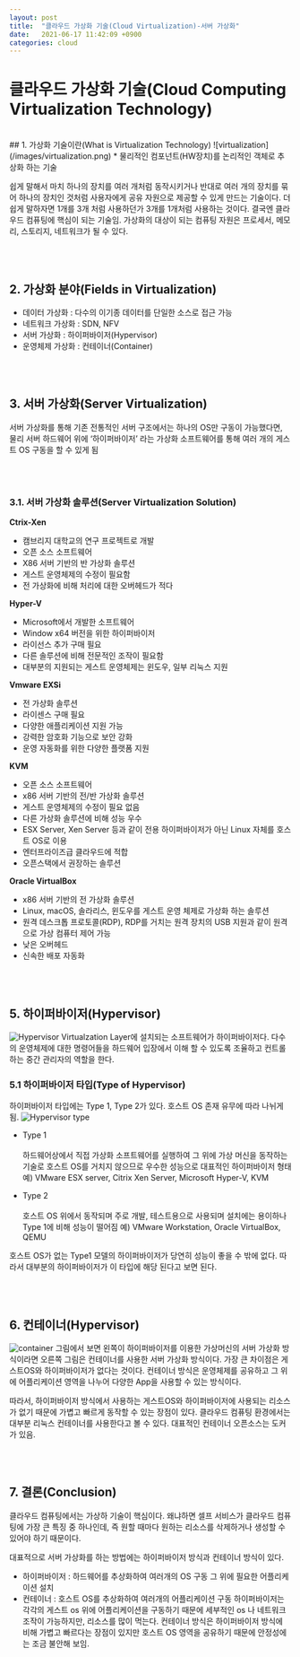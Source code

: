 ```yaml
---
layout: post
title:  "클라우드 가상화 기술(Cloud Virtualization)-서버 가상화"
date:   2021-06-17 11:42:09 +0900
categories: cloud
---
```


# 클라우드 가상화 기술(Cloud Computing Virtualization Technology)
<br/>
## 1. 가상화 기술이란(What is Virtualization Technology)
![virtualization](/images/virtualization.png)
* 물리적인 컴포넌트(HW장치)를 논리적인 객체로 추상화 하는 기술

쉽게 말해서 마치 하나의 장치를 여러 개처럼 동작시키거나 반대로 여러 개의 장치를 묶어 하나의 장치인 것처럼 사용자에게 공유 자원으로 제공할 수 있게 만드는 기술이다. 더 쉽게 말하자면 1개를 3개 처럼 사용하던가 3개를 1개처럼 사용하는 것이다. 결국엔 클라우드 컴퓨팅에 핵심이 되는 기술임.
가상화의 대상이 되는 컴퓨팅 자원은 프로세서, 메모리, 스토리지, 네트워크가 될 수 있다. 

<br/><br/>
## 2. 가상화 분야(Fields in Virtualization)
* 데이터 가상화 : 다수의 이기종 데이터를 단일한 소스로 접근 가능
* 네트워크 가상화 : SDN, NFV
* 서버 가상화 : 하이퍼바이저(Hypervisor)
* 운영체제 가상화 : 컨테이너(Container)

<br/><br/>
## 3. 서버 가상화(Server Virtualization)
서버 가상화를 통해 기존 전통적인 서버 구조에서는 하나의 OS만 구동이 가능했다면, 물리 서버 하드웨어 위에 ‘하이퍼바이저’ 라는 가상화 소프트웨어를 통해 여러 개의 게스트 OS 구동을 할 수 있게 됨

<br/><br/>
### 3.1. 서버 가상화 솔루션(Server Virtualization Solution)
**Ctrix-Xen**
* 캠브리지 대학교의 연구 프로젝트로 개발
* 오픈 소스 소프트웨어
* X86 서버 기반의 반 가상화 솔루션
* 게스트 운영체제의 수정이 필요함
* 전 가상화에 비해 처리에 대한 오버헤드가 적다

**Hyper-V**
* Microsoft에서 개발한 소프트웨어
* Window x64 버전을 위한 하이퍼바이저
* 라이선스 추가 구매 필요
* 다른 솔루션에 비해 전문적인 조작이 필요함
* 대부분의 지원되는 게스트 운영체제는 윈도우, 일부 리눅스 지원

**Vmware EXSi**
* 전 가상화 솔루션
* 라이센스 구매 필요
* 다양한 애플리케이션 지원 가능
* 강력한 암호화 기능으로 보안 강화
* 운영 자동화를 위한 다양한 플랫폼 지원

**KVM**
* 오픈 소스 소프트웨어
* x86 서버 기반의 전/반 가상화 솔루션
* 게스트 운영체제의 수정이 필요 없음
* 다른 가상화 솔루션에 비해 성능 우수
* ESX Server, Xen Server 등과 같이 전용 하이퍼바이저가 아닌 Linux 자체를 호스트 OS로 이용
* 엔터프라이즈급 클라우드에 적합
* 오픈스택에서 권장하는 솔루션

**Oracle VirtualBox**
* x86 서버 기반의 전 가상화 솔루션
* Linux, macOS, 솔라리스, 윈도우를 게스트 운영 체제로 가상화 하는 솔루션
* 원격 데스크톱 프로토콜(RDP), RDP를 거치는 원격 장치의 USB 지원과 같이 원격으로 가상 컴퓨터 제어 가능
* 낮은 오버헤드
* 신속한 배포 자동화


<br/><br/>
## 5. 하이퍼바이저(Hypervisor)
![Hypervisor](/images/hy.png)
Virtualzation Layer에 설치되는 소프트웨어가 하이퍼바이저다. 다수의 운영체제에 대한 명령어들을 하드웨어 입장에서 이해 할 수 있도록 조율하고 컨트롤하는 중간 관리자의 역할을 한다.


### 5.1 하이퍼바이저 타입(Type of Hypervisor)
하이퍼바이저 타입에는 Type 1, Type 2가 있다. 호스트 OS 존재 유무에 따라 나뉘게 됨.
![Hypervisor type](/images/hvtype.png)
* Type 1<br/>  
하드웨어상에서 직접 가상화 소프트웨어를 실행하여 그 위에 가상 머신을 동작하는 기술로 호스트 OS를 거치지 않으므로 우수한 성능으로 대표적인 하이퍼바이저 형태 
예) VMware ESX server, Citrix Xen Server, Microsoft Hyper-V, KVM

* Type 2<br/>  
호스트 OS 위에서 동작되며 주로 개발, 테스트용으로 사용되며 설치에는 용이하나 Type 1에 비해 성능이 떨어짐
예) VMware Workstation, Oracle VirtualBox, QEMU

호스트 OS가 없는 Type1 모델의 하이퍼바이저가 당연히 성능이 좋을 수 밖에 없다. 따라서 대부분의 하이퍼바이저가 이 타입에 해당 된다고 보면 된다. 


<br/><br/>
## 6. 컨테이너(Hypervisor)
![container](/images/container.png)
그림에서 보면 왼쪽이 하이퍼바이저를 이용한 가상머신의 서버 가상화 방식이라면 오른쪽 그림은 컨테이너를 사용한 서버 가상화 방식이다. 가장 큰 차이점은 게스트OS와 하이퍼바이저가 없다는 것이다. 컨테이너 방식은 운영체제를 공유하고 그 위에 어플리케이션 영역을 나누어 다양한 App을 사용할 수 있는 방식이다. 

따라서, 하이퍼바이저 방식에서 사용하는 게스트OS와 하이퍼바이저에 사용되는 리소스가 없기 때문에 가볍고 빠르게 동작할 수 있는 장점이 있다.
클라우드 컴퓨팅 환경에서는 대부분 리눅스 컨테이너를 사용한다고 볼 수 있다.
대표적인 컨테이너 오픈소스는 도커가 있음.


<br/><br/>
## 7. 결론(Conclusion)
클라우드 컴퓨팅에서는 가상하 기술이 핵심이다. 왜냐하면 셀프 서비스가 클라우드 컴퓨팅에 가장 큰 특징 중 하나인데, 즉 원할 때마다 원하는 리소스를 삭제하거나 생성할 수 있어야 하기 때문이다.

대표적으로 서버 가상화를 하는 방법에는 하이퍼바이저 방식과 컨테이너 방식이 있다.
* 하이퍼바이저 : 하드웨어를 추상화하여 여러개의 OS 구동 그 위에 필요한 어플리케이션 설치
* 컨테이너 : 호스트 OS를 추상화하여 여러개의 어플리케이션 구동 
하이퍼바이저는 각각의 게스트 os 위에 어플리케이션을 구동하기 때문에 세부적인 os 나 네트워크 조작이 가능하지만, 리소스를 많이 먹는다.
컨테이너 방식은 하이퍼바이저 방식에 비해 가볍고 빠르다는 장점이 있지만 호스트 OS 영역을 공유하기 때문에 안정성에는 조금 불안해 보임.






